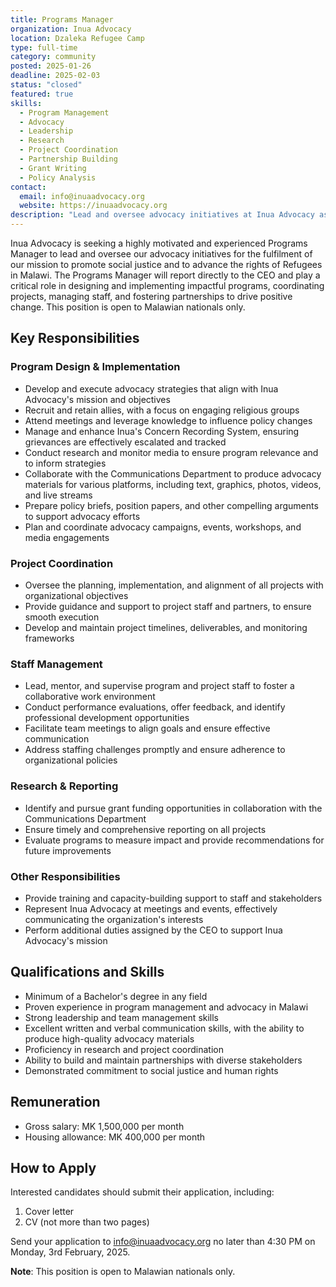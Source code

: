 ```yaml
---
title: Programs Manager
organization: Inua Advocacy
location: Dzaleka Refugee Camp
type: full-time
category: community
posted: 2025-01-26
deadline: 2025-02-03
status: "closed"
featured: true
skills:
  - Program Management
  - Advocacy
  - Leadership
  - Research
  - Project Coordination
  - Partnership Building
  - Grant Writing
  - Policy Analysis
contact:
  email: info@inuaadvocacy.org
  website: https://inuaadvocacy.org
description: "Lead and oversee advocacy initiatives at Inua Advocacy as Programs Manager. Design and implement impactful programs, coordinate projects, manage staff, and foster partnerships to advance refugee rights in Malawi."
---
```


Inua Advocacy is seeking a highly motivated and experienced Programs Manager to lead and oversee our advocacy initiatives for the fulfilment of our mission to promote social justice and to advance the rights of Refugees in Malawi. The Programs Manager will report directly to the CEO and play a critical role in designing and implementing impactful programs, coordinating projects, managing staff, and fostering partnerships to drive positive change. This position is open to Malawian nationals only.

## Key Responsibilities

### Program Design & Implementation
- Develop and execute advocacy strategies that align with Inua Advocacy's mission and objectives
- Recruit and retain allies, with a focus on engaging religious groups
- Attend meetings and leverage knowledge to influence policy changes
- Manage and enhance Inua's Concern Recording System, ensuring grievances are effectively escalated and tracked
- Conduct research and monitor media to ensure program relevance and to inform strategies
- Collaborate with the Communications Department to produce advocacy materials for various platforms, including text, graphics, photos, videos, and live streams
- Prepare policy briefs, position papers, and other compelling arguments to support advocacy efforts
- Plan and coordinate advocacy campaigns, events, workshops, and media engagements

### Project Coordination
- Oversee the planning, implementation, and alignment of all projects with organizational objectives
- Provide guidance and support to project staff and partners, to ensure smooth execution
- Develop and maintain project timelines, deliverables, and monitoring frameworks

### Staff Management
- Lead, mentor, and supervise program and project staff to foster a collaborative work environment
- Conduct performance evaluations, offer feedback, and identify professional development opportunities
- Facilitate team meetings to align goals and ensure effective communication
- Address staffing challenges promptly and ensure adherence to organizational policies

### Research & Reporting
- Identify and pursue grant funding opportunities in collaboration with the Communications Department
- Ensure timely and comprehensive reporting on all projects
- Evaluate programs to measure impact and provide recommendations for future improvements

### Other Responsibilities
- Provide training and capacity-building support to staff and stakeholders
- Represent Inua Advocacy at meetings and events, effectively communicating the organization's interests
- Perform additional duties assigned by the CEO to support Inua Advocacy's mission

## Qualifications and Skills
- Minimum of a Bachelor's degree in any field
- Proven experience in program management and advocacy in Malawi
- Strong leadership and team management skills
- Excellent written and verbal communication skills, with the ability to produce high-quality advocacy materials
- Proficiency in research and project coordination
- Ability to build and maintain partnerships with diverse stakeholders
- Demonstrated commitment to social justice and human rights

## Remuneration
- Gross salary: MK 1,500,000 per month
- Housing allowance: MK 400,000 per month

## How to Apply
Interested candidates should submit their application, including:
1. Cover letter
2. CV (not more than two pages)

Send your application to info@inuaadvocacy.org no later than 4:30 PM on Monday, 3rd February, 2025.

**Note**: This position is open to Malawian nationals only.
